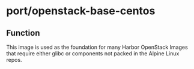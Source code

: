 # port/openstack-base-centos

## Function

This image is used as the foundation for many Harbor OpenStack Images that require either glibc or components not packed in the Alpine Linux repos.
